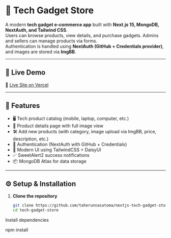 # 🛒 Tech Gadget Store

A modern **tech gadget e-commerce app** built with **Next.js 15, MongoDB, NextAuth, and Tailwind CSS**.  
Users can browse products, view details, and purchase gadgets. Admins and sellers can manage products via forms.  
Authentication is handled using **NextAuth (GitHub + Credentials provider)**, and images are stored via **ImgBB**.

---

## 🚀 Live Demo
🔗 [Live Site on Vercel](https://nextjs-tech-gadget-store.vercel.app/)  


---

## 📌 Features
- 🖥️ Tech product catalog (mobile, laptop, computer, etc.)
- 📄 Product details page with full image view
- 🛠️ Add new products (with category, image upload via ImgBB, price, description, etc.)
- 🔐 Authentication (NextAuth with GitHub + Credentials)
- 🎨 Modern UI using TailwindCSS + DaisyUI
- ✅ SweetAlert2 success notifications
- 📦 MongoDB Atlas for data storage

---

## ⚙️ Setup & Installation

1. **Clone the repository**
   ```bash
   git clone https://github.com/taherunnasatoma/nextjs-tech-gadget-store.git
   cd tech-gadget-store
Install dependencies


npm install

